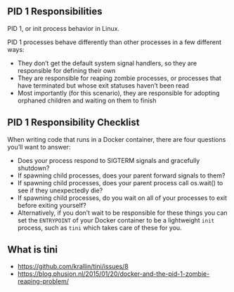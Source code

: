 PID 1 Responsibilities
--------

PID 1, or init process behavior in Linux.

PID 1 processes behave differently than other processes in a few different ways:

- They don’t get the default system signal handlers, so they are responsible for defining their own
- They are responsible for reaping zombie processes, or processes that have terminated but whose exit statuses haven’t been read
- Most importantly (for this scenario), they are responsible for adopting orphaned children and waiting on them to finish

PID 1 Responsibility Checklist
---------

When writing code that runs in a Docker container, there are four questions you’ll want to answer:

- Does your process respond to SIGTERM signals and gracefully shutdown?
- If spawning child processes, does your parent forward signals to them?
- If spawning child processes, does your parent process call os.wait() to see if they unexpectedly die?
- If spawning child processes, do you wait on all of your processes to exit before exiting yourself?
- Alternatively, if you don’t wait to be responsible for these things you can set the `ENTRYPOINT` of your Docker container to be a lightweight `init` process, such as `tini` which takes care of these for you.

What is tini
---------

- https://github.com/krallin/tini/issues/8
- https://blog.phusion.nl/2015/01/20/docker-and-the-pid-1-zombie-reaping-problem/